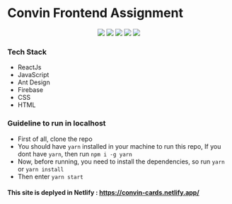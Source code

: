 # Convin Frontend Assignment
<p align="center">
<img src="https://api.netlify.com/api/v1/badges/efd0963d-9820-4df1-9d32-4829d45a5c8b/deploy-status"/>
<img src="https://visitor-badge.glitch.me/badge?page_id=SayanDeveloper.convin-video-card-manager"/>
<img src="https://img.shields.io/github/license/SayanDeveloper/convin-video-card-manager"/>
<img src="https://img.shields.io/github/stars/SayanDeveloper/convin-video-card-manager"/>
<img src="https://img.shields.io/github/forks/SayanDeveloper/convin-video-card-manager"/>
</p>

### Tech Stack
- ReactJs
- JavaScript
- Ant Design 
- Firebase
- CSS
- HTML

### Guideline to run in localhost
- First of all, clone the repo
- You should have `yarn` installed in your machine to run this repo, 
  If you dont have `yarn`, then run `npm i -g yarn`
- Now, before running, you need to install the dependencies, so run `yarn` or `yarn install`
- Then enter `yarn start`

#### This site is deplyed in Netlify : https://convin-cards.netlify.app/